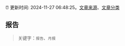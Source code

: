 :alarm_clock: 更新时间: 2024-11-27 06:48:25。[文章来源](/README.md)、[文章分类](/TAGS.md)

## 报告


> 关键字：`报告`、`月报`



